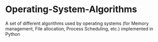 # Operating-System-Algorithms
A set of different algorithms used by operating systems (for Memory management, File allocation, Process Scheduling, etc.) implemented in Python
